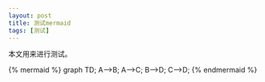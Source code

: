 ```yaml
---
layout: post
title: 测试mermaid
tags: [测试]
---
```


本文用来进行测试。

{% mermaid %}
graph TD;
    A-->B;
    A-->C;
    B-->D;
    C-->D;
{% endmermaid %}